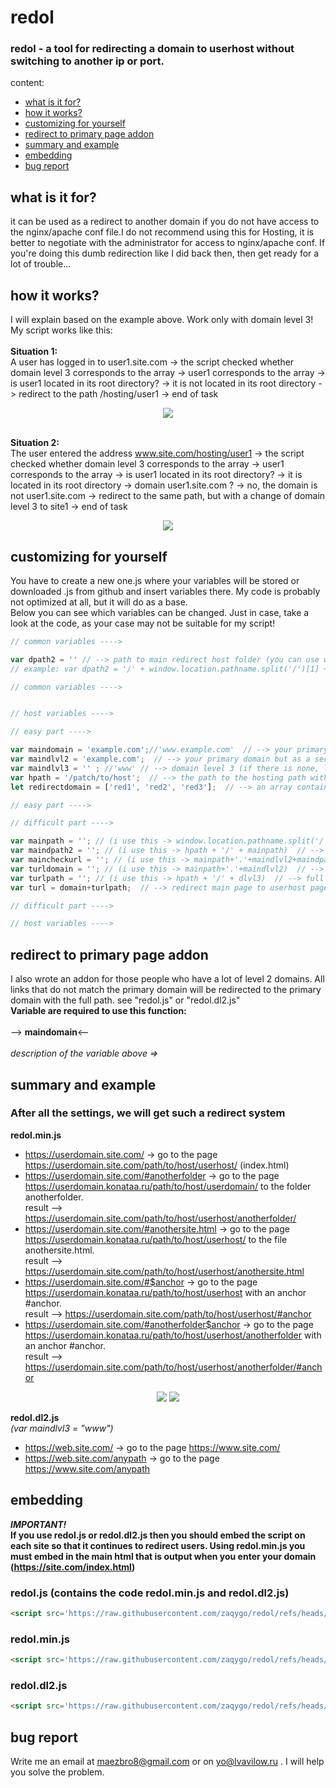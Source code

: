 # redol
### redol - a tool for redirecting a domain to userhost without switching to another ip or port.

content:
* [what is it for?](#what-is-it-for?)
* [how it works?](#how-it-works?)
* [customizing for yourself](#customizing-for-yourself)
* [redirect to primary page addon](#redirect-to-primary-page-addon)
* [summary and example](#summary-and-example)
* [embedding](#embedding)
* [bug report](#bug-report)

## what is it for?
it can be used as a redirect to another domain if you do not have access to the nginx/apache conf file.I do not recommend using this for Hosting, 
it is better to negotiate with the administrator for access to nginx/apache conf. If you're doing this dumb redirection like I did back then, 
then get ready for a lot of trouble...
## how it works?
I will explain based on the example above. Work only with domain level 3!\
My script works like this:\
\
**Situation 1:**\
A user has logged in to user1.site.com -> the script checked whether domain level 3 corresponds to the array -> user1 corresponds to the array -> is user1 located in its root directory? -> it is not located in its root directory -> redirect to the path /hosting/user1 -> end of task

<p align="center">
  <img src='https://media1.giphy.com/media/v1.Y2lkPTc5MGI3NjExa210dWJ4bHI1MzBuc2IzcWZlZzBhcnBlZDhmYWhuNTRkdDFqMHZsOSZlcD12MV9pbnRlcm5hbF9naWZfYnlfaWQmY3Q9Zw/vYLi328b8f6iyUN2fF/giphy.gif'>
</p>

\
**Situation 2:**\
The user entered the address www.site.com/hosting/user1 -> the script checked whether domain level 3 corresponds to the array -> user1 corresponds to the array -> is user1 located in its root directory? -> it is located in its root directory -> domain user1.site.com ? -> no, the domain is not user1.site.com -> redirect to the same path, but with a change of domain level 3 to site1 -> end of task

<p align="center">
  <img src='https://media0.giphy.com/media/v1.Y2lkPTc5MGI3NjExNGIwNWp2N2gybTFudGg1djNxd2tmeWV2MDZpN2g5Y2R5ODVsenN1MCZlcD12MV9pbnRlcm5hbF9naWZfYnlfaWQmY3Q9Zw/5GouV525aDaS6uf29r/giphy.gif'>
</p>

## customizing for yourself
You have to create a new one.js where your variables will be stored or downloaded .js from github and insert variables there. My code is probably not optimized at all, but it will do as a base.\
Below you can see which variables can be changed. Just in case, take a look at the code, as your case may not be suitable for my script!
```javascript
// common variables ---->

var dpath2 = '' // --> path to main redirect host folder (you can use window.location.pathname.split('/')[n]; where n is the number of each path; starting from 1);
// example: var dpath2 = '/' + window.location.pathname.split('/')[1] + '/' + window.location.pathname.split('/')[2]; // --> getting path (1 folder + 2 folder in path link)

// common variables ---->


// host variables ---->

// easy part ---->

var maindomain = 'example.com';//'www.example.com'  // --> your primary domain 
var maindlvl2 = 'example.com';  // --> your primary domain but as a second-level domain 
var maindlvl3 = '' ; //'www' // --> domain level 3 (if there is none, leave it empty) 
var hpath = '/patch/to/host';  // --> the path to the hosting path without the destination path
let redirectdomain = ['red1', 'red2', 'red3'];  // --> an array containing domains with a custom level 3 for hosting #--> individual

// easy part ---->

// difficult part ---->

var mainpath = ''; // (i use this -> window.location.pathname.split('/')[n]; where n is where n is the number of hpath + 1 folders) // --> destination path #--> individual
var maindpath2 = ''; // (i use this -> hpath + '/' + mainpath)  // --> full path to hosting using mainpath #--> individual
var maincheckurl = ''; // (i use this -> mainpath+'.'+maindlvl2+maindpath2)  // --> checking that the user is not on the hosting path #--> individual
var turldomain = ''; // (i use this -> mainpath+'.'+maindlvl2)  // --> redirect any domain dlvl3 to mainpath dlvl3 using mainuserpath #--> individual
var turlpath = ''; // (i use this -> hpath + '/' + dlvl3)  // --> full path to hosting using dlvl3 #--> individual
var turl = domain+turlpath;  // --> redirect main page to userhost page

// difficult part ---->

// host variables ---->
```
## redirect to primary page addon
I also wrote an addon for those people who have a lot of level 2 domains. All links that do not match the primary domain will be redirected to the primary domain with the full path. see "redol.js" or "redol.dl2.js"\
**Variable are required to use this function:**\
\
--> **maindomain**<--\
\
*description of the variable above =>*
## summary and example
### After all the settings, we will get such a redirect system
**redol.min.js**
* https://userdomain.site.com/ -> go to the page https://userdomain.site.com/path/to/host/userhost/ (index.html)
* https://userdomain.site.com/#anotherfolder -> go to the page https://userdomain.konataa.ru/path/to/host/userdomain/ to the folder anotherfolder.\
result ——> https://userdomain.site.com/path/to/host/userhost/anotherfolder/
* https://userdomain.site.com/#anothersite.html -> go to the page https://userdomain.konataa.ru/path/to/host/userhost/ to the file anothersite.html.\
result ——> https://userdomain.site.com/path/to/host/userhost/anothersite.html
* https://userdomain.site.com/#$anchor -> go to the page https://userdomain.konataa.ru/path/to/host/userhost with an anchor #anchor.\
result ——> https://userdomain.site.com/path/to/host/userhost/#anchor
* https://userdomain.site.com/#anotherfolder$anchor -> go to the page https://userdomain.konataa.ru/path/to/host/userhost/anotherfolder with an anchor #anchor.\
result ——> https://userdomain.site.com/path/to/host/userhost/anotherfolder/#anchor

<p align="center">
  <img src='https://media2.giphy.com/media/v1.Y2lkPTc5MGI3NjExcWM5YnhxZ2xmb3E4dmswNDF3NG1ibno4Y2w2NnhrajI0NGVmYzExeCZlcD12MV9pbnRlcm5hbF9naWZfYnlfaWQmY3Q9Zw/ZRO3dSwKRVNmStfdD6/giphy.gif'>
  <img src='https://media1.giphy.com/media/v1.Y2lkPTc5MGI3NjExZjNyZnF5aTJmOGY5bTJhdGllbWt6Mnh2ZTJ5ZGVsamNjaTdqcGJudiZlcD12MV9pbnRlcm5hbF9naWZfYnlfaWQmY3Q9Zw/xkks4ADIsBhnkYXtMe/giphy.gif'>
</p>

**redol.dl2.js**\
*(var maindlvl3 = "www")*
* https://web.site.com/ -> go to the page https://www.site.com/
* https://web.site.com/anypath -> go to the page https://www.site.com/anypath
## embedding
***IMPORTANT!***\
**If you use redol.js or redol.dl2.js then you should embed the script on each site so that it continues to redirect users. Using redol.min.js you must embed in the main html that is output when you enter your domain (https://site.com/index.html)**
### redol.js (contains the code redol.min.js and redol.dl2.js)
```html
<script src='https://raw.githubusercontent.com/zaqygo/redol/refs/heads/main/redol.js'></script>
```
### redol.min.js
```html
<script src='https://raw.githubusercontent.com/zaqygo/redol/refs/heads/main/redol.min.js'></script>
```
### redol.dl2.js
```html
<script src='https://raw.githubusercontent.com/zaqygo/redol/refs/heads/main/redol.dl2.js'></script>
```
## bug report
Write me an email at maezbro8@gmail.com or on yo@lvavilow.ru . I will help you solve the problem.
